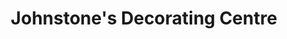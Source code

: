 ---
title: "Johnstone's Decorating Centre"
url: /larne/johnstones-decorating-centre/
shop: paint
---